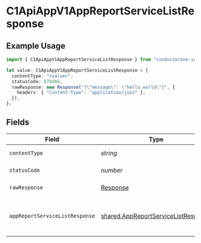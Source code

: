 # C1ApiAppV1AppReportServiceListResponse

## Example Usage

```typescript
import { C1ApiAppV1AppReportServiceListResponse } from "conductorone-sdk-typescript/sdk/models/operations";

let value: C1ApiAppV1AppReportServiceListResponse = {
  contentType: "<value>",
  statusCode: 870088,
  rawResponse: new Response("{\"message\": \"hello world\"}", {
    headers: { "Content-Type": "application/json" },
  }),
};
```

## Fields

| Field                                                                                                  | Type                                                                                                   | Required                                                                                               | Description                                                                                            |
| ------------------------------------------------------------------------------------------------------ | ------------------------------------------------------------------------------------------------------ | ------------------------------------------------------------------------------------------------------ | ------------------------------------------------------------------------------------------------------ |
| `contentType`                                                                                          | *string*                                                                                               | :heavy_check_mark:                                                                                     | HTTP response content type for this operation                                                          |
| `statusCode`                                                                                           | *number*                                                                                               | :heavy_check_mark:                                                                                     | HTTP response status code for this operation                                                           |
| `rawResponse`                                                                                          | [Response](https://developer.mozilla.org/en-US/docs/Web/API/Response)                                  | :heavy_check_mark:                                                                                     | Raw HTTP response; suitable for custom response parsing                                                |
| `appReportServiceListResponse`                                                                         | [shared.AppReportServiceListResponse](../../../sdk/models/shared/appreportservicelistresponse.md)      | :heavy_minus_sign:                                                                                     | The AppReportServiceListResponse message contains a list of results and a nextPageToken if applicable. |